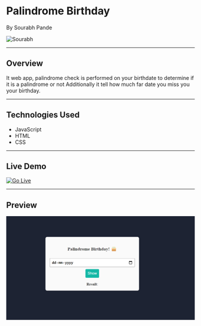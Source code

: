 # Palindrome Birthday 
By Sourabh Pande

![Sourabh](https://img.shields.io/badge/sourabh--Pande-JS--Developer-green)

---

## Overview
It web app, palindrome check is performed on your birthdate to determine if it is a palindrome or not Additionally it tell how much far date you miss you your birthday.

---

## Technologies Used
- JavaScript
- HTML
- CSS

---

## Live Demo
[![Go Live](https://img.shields.io/badge/Go%20Live-1DA1F?style=for-the-badge&logo=&logoColor=white)](https://palindromebirthdaychecker-neog.netlify.app/)

---

## Preview
![Website Preview](./Images/palindrome.png)